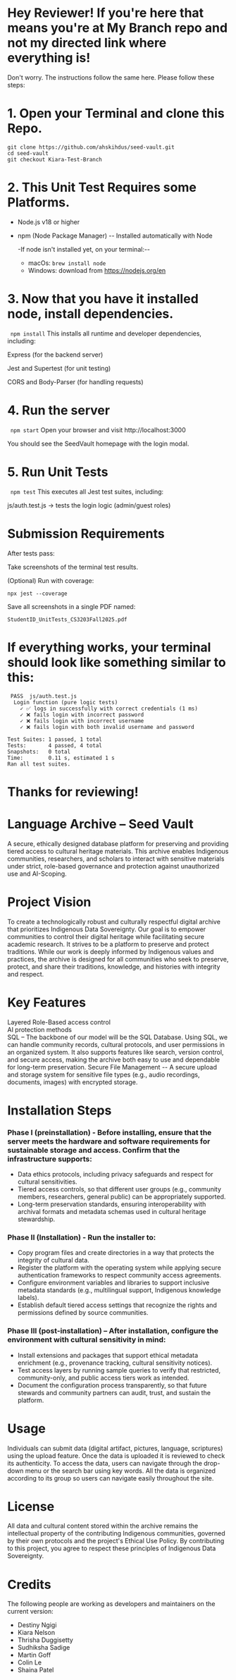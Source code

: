 # Hey Reviewer! If you're here that means you're at My Branch repo and not my directed link where everything is! 
Don't worry. The instructions follow the same here. Please follow these steps: 

 # 1. Open your Terminal and clone this Repo. 
 ```
git clone https://github.com/ahskihdus/seed-vault.git
cd seed-vault
git checkout Kiara-Test-Branch
```
# 2. This Unit Test Requires some Platforms. 
  * Node.js v18 or higher
  * npm (Node Package Manager) -- Installed automatically with Node

     -If node isn't installed yet, on your terminal:--
    * macOs: ```brew install node```
    * Windows: download from https://nodejs.org/en
      
# 3. Now that you have it installed node, install dependencies.
    
  ``` npm install```
This installs all runtime and developer dependencies, including:

Express (for the backend server)

Jest and Supertest (for unit testing)

CORS and Body-Parser (for handling requests)

# 4. Run the server 
``` npm start```
Open your browser and visit http://localhost:3000

You should see the SeedVault homepage with the login modal.

# 5. Run Unit Tests
``` npm test```
This executes all Jest test suites, including:

js/auth.test.js → tests the login logic (admin/guest roles)

# Submission Requirements
After tests pass:

Take screenshots of the terminal test results.

(Optional) Run with coverage:

```npx jest --coverage```


Save all screenshots in a single PDF named:

```StudentID_UnitTests_CS3203Fall2025.pdf```


# If everything works, your terminal should look like something similar to this: 
```
 PASS  js/auth.test.js
  Login function (pure logic tests)
    ✓ ✅ logs in successfully with correct credentials (1 ms)
    ✓ ❌ fails login with incorrect password
    ✓ ❌ fails login with incorrect username
    ✓ ❌ fails login with both invalid username and password

Test Suites: 1 passed, 1 total
Tests:       4 passed, 4 total
Snapshots:   0 total
Time:        0.11 s, estimated 1 s
Ran all test suites.
```

# Thanks for reviewing!



# Language Archive – Seed Vault 
A secure, ethically designed database platform for preserving and providing tiered access to cultural heritage materials. This archive enables Indigenous communities, researchers, and scholars to interact with sensitive materials under strict, role-based governance and protection against unauthorized use and AI-Scoping.  

# Project Vision
To create a technologically robust and culturally respectful digital archive that prioritizes Indigenous Data Sovereignty. Our goal is to empower communities to control their digital heritage while facilitating secure academic research. It strives to be a platform to preserve and protect traditions. While our work is deeply informed by Indigenous values and practices, the archive is designed for all communities who seek to preserve, protect, and share their traditions, knowledge, and histories with integrity and respect. 

# Key Features  
Layered Role-Based access control  
AI protection methods   
SQL – The backbone of our model will be the SQL Database. Using SQL, we can handle community records, cultural protocols, and user permissions in an organized system. It also supports features like search, version control, and secure access, making the archive both easy to use and dependable for long-term preservation. 
Secure File Management -- A secure upload and storage system for sensitive file types (e.g., audio recordings, documents, images) with encrypted storage. 

# Installation Steps 
### Phase I (preinstallation) - Before installing, ensure that the server meets the hardware and software requirements for sustainable storage and access. Confirm that the infrastructure supports: 
-   Data ethics protocols, including privacy safeguards and respect for cultural sensitivities. 
-   Tiered access controls, so that different user groups (e.g., community members, researchers, general public) can be appropriately supported. 
-   Long-term preservation standards, ensuring interoperability with archival formats and metadata schemas used in cultural heritage stewardship. 
### Phase II (Installation)  - Run the installer to: 
-   Copy program files and create directories in a way that protects the integrity of cultural data. 
-   Register the platform with the operating system while applying secure authentication frameworks to respect community access agreements. 
-   Configure environment variables and libraries to support inclusive metadata standards (e.g., multilingual support, Indigenous knowledge labels). 
-   Establish default tiered access settings that recognize the rights and permissions defined by source communities. 
### Phase III (post-installation) – After installation, configure the environment with cultural sensitivity in mind: 
-   Install extensions and packages that support ethical metadata enrichment (e.g., provenance tracking, cultural sensitivity notices). 
-   Test access layers by running sample queries to verify that restricted, community-only, and public access tiers work as intended. 
-   Document the configuration process transparently, so that future stewards and community partners can audit, trust, and sustain the platform.  

# Usage 
Individuals can submit data (digital artifact, pictures, language, scriptures) using the upload feature. Once the data is uploaded it is reviewed to check its authenticity. To access the data, users can navigate through the drop-down menu or the search bar using key words. All the data is organized according to its group so users can navigate easily throughout the site. 

# License  
All data and cultural content stored within the archive remains the intellectual property of the contributing Indigenous communities, governed by their own protocols and the project's Ethical Use Policy. By contributing to this project, you agree to respect these principles of Indigenous Data Sovereignty. 

# Credits 
The following people are working as developers and maintainers on the current version: 
-   Destiny Ngigi  
-   Kiara Nelson 
-   Thrisha Duggisetty 
-   Sudhiksha Sadige 
-   Martin Goff 
-   Colin Le 
-   Shaina Patel
